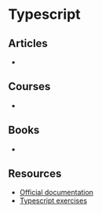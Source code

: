 # Typescript

## Articles

-

## Courses

-

## Books

-

## Resources

- [Official documentation](https://www.typescriptlang.org/)
- [Typescript exercises](https://typescript-exercises.github.io/)
